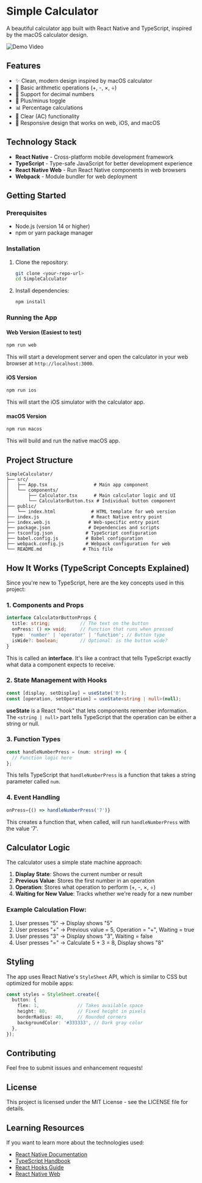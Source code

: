 # Simple Calculator

A beautiful calculator app built with React Native and TypeScript, inspired by the macOS calculator design.

<!-- ![Calculator on Web](calculator_on_web.png) -->

![Demo Video](https://github.com/user-attachments/assets/4f3f736b-715b-41dc-a596-c2efd815c4f0)

## Features

- ✨ Clean, modern design inspired by macOS calculator
- 🧮 Basic arithmetic operations (+, -, ×, ÷)
- 🔢 Support for decimal numbers
- 🔄 Plus/minus toggle
- 📊 Percentage calculations
- 🧹 Clear (AC) functionality
- 📱 Responsive design that works on web, iOS, and macOS

## Technology Stack

- **React Native** - Cross-platform mobile development framework
- **TypeScript** - Type-safe JavaScript for better development experience
- **React Native Web** - Run React Native components in web browsers
- **Webpack** - Module bundler for web deployment

## Getting Started

### Prerequisites

- Node.js (version 14 or higher)
- npm or yarn package manager

### Installation

1. Clone the repository:
   ```bash
   git clone <your-repo-url>
   cd SimpleCalculator
   ```

2. Install dependencies:
   ```bash
   npm install
   ```

### Running the App

#### Web Version (Easiest to test)
```bash
npm run web
```
This will start a development server and open the calculator in your web browser at `http://localhost:3000`.

#### iOS Version
```bash
npm run ios
```
This will start the iOS simulator with the calculator app.

#### macOS Version
```bash
npm run macos
```
This will build and run the native macOS app.

## Project Structure

```
SimpleCalculator/
├── src/
│   ├── App.tsx                 # Main app component
│   └── components/
│       ├── Calculator.tsx      # Main calculator logic and UI
│       └── CalculatorButton.tsx # Individual button component
├── public/
│   └── index.html             # HTML template for web version
├── index.js                   # React Native entry point
├── index.web.js              # Web-specific entry point
├── package.json              # Dependencies and scripts
├── tsconfig.json            # TypeScript configuration
├── babel.config.js          # Babel configuration
├── webpack.config.js        # Webpack configuration for web
└── README.md               # This file
```

## How It Works (TypeScript Concepts Explained)

Since you're new to TypeScript, here are the key concepts used in this project:

### 1. **Components and Props**
```typescript
interface CalculatorButtonProps {
  title: string;           // The text on the button
  onPress: () => void;     // Function that runs when pressed
  type: 'number' | 'operator' | 'function'; // Button type
  isWide?: boolean;        // Optional: is the button wide?
}
```
This is called an **interface**. It's like a contract that tells TypeScript exactly what data a component expects to receive.

### 2. **State Management with Hooks**
```typescript
const [display, setDisplay] = useState('0');
const [operation, setOperation] = useState<string | null>(null);
```
**useState** is a React "hook" that lets components remember information. The `<string | null>` part tells TypeScript that the operation can be either a string or null.

### 3. **Function Types**
```typescript
const handleNumberPress = (num: string) => {
  // Function logic here
};
```
This tells TypeScript that `handleNumberPress` is a function that takes a string parameter called `num`.

### 4. **Event Handling**
```typescript
onPress={() => handleNumberPress('7')}
```
This creates a function that, when called, will run `handleNumberPress` with the value '7'.

## Calculator Logic

The calculator uses a simple state machine approach:

1. **Display State**: Shows the current number or result
2. **Previous Value**: Stores the first number in an operation
3. **Operation**: Stores what operation to perform (+, -, ×, ÷)
4. **Waiting for New Value**: Tracks whether we're ready for a new number

### Example Calculation Flow:
1. User presses "5" → Display shows "5"
2. User presses "+" → Previous value = 5, Operation = "+", Waiting = true
3. User presses "3" → Display shows "3", Waiting = false
4. User presses "=" → Calculate 5 + 3 = 8, Display shows "8"

## Styling

The app uses React Native's `StyleSheet` API, which is similar to CSS but optimized for mobile apps:

```typescript
const styles = StyleSheet.create({
  button: {
    flex: 1,              // Takes available space
    height: 80,           // Fixed height in pixels
    borderRadius: 40,     // Rounded corners
    backgroundColor: '#333333', // Dark gray color
  },
});
```

## Contributing

Feel free to submit issues and enhancement requests!

## License

This project is licensed under the MIT License - see the LICENSE file for details.

## Learning Resources

If you want to learn more about the technologies used:

- [React Native Documentation](https://reactnative.dev/docs/getting-started)
- [TypeScript Handbook](https://www.typescriptlang.org/docs/)
- [React Hooks Guide](https://reactjs.org/docs/hooks-intro.html)
- [React Native Web](https://necolas.github.io/react-native-web/)